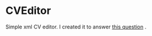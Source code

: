 CVEditor======================Simple xml CV editor. I created it to answer [this question](http://forums.academy.telerik.com/143522/задачка-за-позиция-junior-asp-net-developer) .